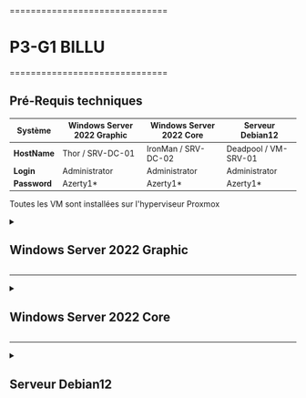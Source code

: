 ==============================

# P3-G1 BILLU

==============================

## Pré-Requis techniques


| **Système**  | **Windows Server 2022 Graphic** | **Windows Server 2022 Core** | **Serveur Debian12** |
| ------------ | ------------------------------- | ---------------------------- | -------------------- |
| **HostName** | Thor / SRV-DC-01                | IronMan / SRV-DC-02          | Deadpool / VM-SRV-01 |
| **Login**    | Administrator                   | Administrator                | Administrator        |
| **Password** | Azerty1\*                       | Azerty1\*                    | Azerty1\*            |

Toutes les VM sont installées sur l'hyperviseur Proxmox

<details>
<summary><h2>Windows Server 2022 Graphic</h2></summary>
 
## Installation d'une machine virtuelle Windows Server 2022 Graphic - Thor

A partir de templates mis à notre disposition, nous pouvons installer nos machines. Pour la Windows Server 2022, voici la marche à suivre.

1. Choisir le template _1098-Template-Windows-Server-2022_ puis clic-droit `Clone`
2. Choisir le **VM ID** entre 1041 et 1059.
3. Dans **Name**, respecter la nomenclature G1-"Nom de la machine". En l'occurence ici, G1-SRV-DC-01.
4. Dans **Ressource Pool**, choisir `TSSR-2409-BDX-P3-G1-`.
5. Dans **Mode**, sélectionner `Full Clone`.
6. Dans l'onglet **Hardware**, cliquer sur `Add` et ajouter un `Network Device`. Brige : vmbr1025 BillU (LAN) / Model : Intel E1000 et décocher `Firewall`.
7. Lancer le serveur, puis configurer l'adresse IPv4 comme suit :

- **Adresse IP** : 172.18.255.1
- **Masque** : 255.255.0.0
- **Passerelle** : 172.18.255.254

## Installation de l'ADDS, DHCP et DNS sur Windows Server Graphic

1. Cliquer sur _Manage_ puis _Add Roles and Features_.
<P ALIGN="center"><IMG src="..\Ressources\Annexes S02\Capture d'écran 2024-11-28 140642.png" width=500></P>

2. Sélectionner _Role-based or feature-based installation_.
3. Sélectionner le serveur.
4. Sélectionner _Active Directory Domain Services_ puis cliquer sur l'option `Add features`.
5. De la même manière, cocher sur _DHCP Server_ puis cliquer sur l'option `Add features`.
6. Cocher ensuite sur _DNS Server_ puis cliquer sur l'option `Add features`.

<P ALIGN="center"><IMG src="..\Ressources\Annexes S02\Capture d'écran 2024-11-28 142055.png" width=500></P>

7. Cliquer sur `Next` jusqu'à la fin de l'assistant d'installation puis cliquer sur `Install`. S'il ne le fait pas automatiquement, redémarrer l'ordinateur afin qu'il prenne en charge ses nouveaux rôles.

## Création du domaine "billu.com" dans l'AD

Pour créer un nouveau domaine, nous devons définir ce serveur en tant que _Domain Controller_. En suivant le wizard de configuration, cocher `Add a new forest` et entrer le nom de domaine choisi.

<P ALIGN="center"><IMG src="..\Ressources\Annexes S02\Capture_forest.png" width=500></P>

## Création des Unités Organisationnelles au sein de l'AD

Selon le schéma établit, nous pouvons créer nos **UO**. Une UO _France_ est crée afin d'anticiper une éventuelle extension de l'entreprise dans un autre pays. Une UO _Paris_ est crée pour anticiper un extension dans une autre ville de France et de la même manière, une UO _20-Paris_ est crée pour anticiper une extension dans un autre arrondissement de Paris. Ensuite, les UO correspondent aux différents départements de BillU et des groupes sont aussi créés correspondants aux différents services dans les départements.

**Unités Organisationnelles Exemple**

1. Cliquer sur Tools ---> Active Directory Users ans Computers
2. Clic droit sur billu.com ---> New ---> Organizational Unit---> Entrer le nom de l'UO (département)"Direction"
3. Répéter ces actions en respectant la structure prévue par le schéma.

**Groupes Exemple**

1. Dans l'UO "Département Juridique", clic-droit sur cette UO ---> New ---> Group ---> Entrer le nom du groupe (service) "Droit des sociétés"
2. Répéter ces actions en respectant la structure prévue par le schéma.

<P ALIGN="center"><IMG src="..\Ressources\Annexes S02\Capture_UO_AD.png" width=500></P>

## Configuration du DHCP
Maintenant que le rôle DHCP est installé, nous pouvons passer à configuration. En rapport avec le schéma réseau établit, nous pouvons accorder un scope d'adresses IP par Département.

<P ALIGN="center"><IMG src="..\Ressources\Annexes S02\Scopes_DHCP.png" width=500></P>


</details>
<HR>

<details>
<summary><h2>Windows Server 2022 Core</h2></summary>


## Installation d'une machine virtuelle Windows Server 2022 Core

### 1 - Installation

#### Étape 1 : Choix de la langue

Choisir de la langue pour l'installation, format de l'heure et clavier ou méthode de saisie.

<P ALIGN="center"><IMG src="..\Ressources/Annexes S03/ScreenShot Windows Core/Install_Step_01.png" width=500></P>

#### Étape 2 : Choix système

Choisir le système **Windows Server 2022 Standard Evaluation** et cliquez sur **Next**.

<P ALIGN="center"><IMG src="..\Ressources/Annexes S03/ScreenShot Windows Core/Install_Step_02.png" width=500></P>

#### Étape 3 : Type d'installation

Choisir le type d'installation en **Custom**.

<P ALIGN="center"><IMG src="..\Ressources/Annexes S03/ScreenShot Windows Core/Install_Step_03.png" width=500></P>

Sélectionner le disque principal et cliquez sur **Next**.

<P ALIGN="center"><IMG src="..\Ressources/Annexes S03/ScreenShot Windows Core/Install_Step_03-1.png" width=500></P>

#### Étape 4 : Installation

Une fois l'étape 3 finie l'installation se lance, à la fin de celle-ci le PC redémarre.

<P ALIGN="center"><IMG src="..\Ressources/Annexes S03/ScreenShot Windows Core/Install_Step_04.png" width=500></P>

#### Étape 5 : Mot de passe

Une fois que le PC à redémarré, on vous demande de changer le mot de passe, sélectionnez **OK** et appuyez sur la touche **Entrée**.

<P ALIGN="center"><IMG src="..\Ressources/Annexes S03/ScreenShot Windows Core/Install_Step_05.png" width=500></P>

Renseignez votre mot de passe et appuyez sur la touche **Entrée**. Si cela ne fonctionne pas, vérifiez que le mot de passe soit bien identique dans les deux champs **New password** et **Confirm password**

<P ALIGN="center"><IMG src="..\Ressources/Annexes S03/ScreenShot Windows Core/Install_Step_05-1.png" width=500></P>

Une fois le mot de passe modifié, un message de confirmation s'affiche, vous pouvez appuyez sur la touche **Entrée**.

<P ALIGN="center"><IMG src="..\Ressources/Annexes S03/ScreenShot Windows Core/Install_Step_05-2.png" width=500></P>

### 2 - Paramètres

#### Étape 1 : Configuration IP

Entrée le chiffre **8** pour modifier les paramètres réseaux.

<P ALIGN="center"><IMG src="..\Ressources/Annexes S03/ScreenShot Windows Core/Param_Step_01.png" width=500></P>

Selectionnez l'index de la carte réseau à modifier _(ici l'index 1)_.

<P ALIGN="center"><IMG src="..\Ressources/Annexes S03/ScreenShot Windows Core/Param_Step_01-1.png" width=500></P>

Pour modifier l'IP, choisir le chiffre **1**.  
Pour une IP statique, choisir **S** _(il est possible de choisir par DHCP si celui est configuré sur votre réseau)_  
Renseignez votre IP (dans cet exemple **172.18.255.2**), puis le masque de réseau **255.255.255.0** (/24).  
Enfin l'adresse IP de votre passerelle par défaut, ici ce sera **172.18.255.254** (pfsense).  
Un message vous affichera si l'opération à réussi. Vous pouvez appuyer sur **Entrée** pour revenir au menu.

<P ALIGN="center"><IMG src="..\Ressources/Annexes S03/ScreenShot Windows Core/Param_Step_01-2.png" width=500></P>

#### Étape 2 : Ajout au domaine

Pour ajouter votre PC à un domaine existant, choisissez l'option **1**

<P ALIGN="center"><IMG src="..\Ressources/Annexes S03/ScreenShot Windows Core/Param_Step_02.png" width=500></P>

Selectionner **D** pour le domaine et renseignez le nom du domaine à joindre, ici **billu.com**  
Spécifiez un utilisateur autorisé sur ce domaine, ici **BILLU\Administrator** et renseignez le mot de passe.  
Un message vous informera si l'opération a réussi.

<P ALIGN="center"><IMG src="..\Ressources/Annexes S03/ScreenShot Windows Core/Param_Step_02-1.png" width=500></P>

Vous devriez maintenant voir votre nom de domaine en face de l'option **1**.

<P ALIGN="center"><IMG src="..\Ressources/Annexes S03/ScreenShot Windows Core/Param_Step_02-2.png" width=500></P>

### Étape 3 : Promouvoir en tant que controleur de domaine et réplication 

Une fois le serveur Core ajouté au domaine, ajoutez les rôles nécessaires à la préparation du serveur en contrôleur de domaine :  
 - RSAT-AD-Tools : Outils d'administration graphique  
 - AD-Domain-Services : Services de domaine Active Directory  

<P ALIGN="center"><IMG src="..\Ressources/Annexes S02/SC_ajout_dc_srvcore_01.png" width=500></P>  

Une fois ces opérations effectuées, rendez-vous sur le serveur graphique dans Server Manager et cliquez sur **Manage > Add Server**.  

Recherchez votre serveur par son nom et ajoutez-le.  

<P ALIGN="center"><IMG src="..\Ressources/Annexes S02/SC_ajout_dc_srvcore_01b.png" width=500></P>  
Une fois ajouté, vous pouvez le promouvoir en contrôleur de domaine en cliquant sur le petit icône drapeau.  

<P ALIGN="center"><IMG src="..\Ressources/Annexes S02/SC_ajout_dc_srvcore_02.png" width=500></P>  
Renseignez les paramètres comme indiqué sur la capture d'écran. Pour les credentials, utilisez un utilisateur du domaine et son mot de passe (un compte administrateur). Cliquez sur <b>Next</b>.

<P ALIGN="center"><IMG src="..\Ressources/Annexes S02/SC_ajout_dc_srvcore_03.png" width=500></P>  
Cochez ensuite les cases DNS et GC, puis définissez un mot de passe. Cliquez sur <b>Next</b>.  

<P ALIGN="center"><IMG src="..\Ressources/Annexes S02/SC_ajout_dc_srvcore_04.png" width=500></P>    
Pour la réplication, choisissez le serveur à partir duquel vous voulez répliquer. Ici, nous allons choisir notre serveur principal Thor. Cliquez sur <b>Next</b>.  

<P ALIGN="center"><IMG src="..\Ressources/Annexes S02/SC_ajout_dc_srvcore_05.png" width=500></P>  
Continuez à cliquer sur <b>Next</b> jusqu’à l’installation.  

<P ALIGN="center"><IMG src="..\Ressources/Annexes S02/SC_ajout_dc_srvcore_06.png" width=500></P>  
Une fois l’installation terminée, redémarrez le serveur.  

</details>
<HR>

<details>
<summary><h2>Serveur Debian12</h2></summary>

## Installation

### Pour l'installation de la VM Debian12 :

- Cliquez sur "Create VM" dans le menu supérieur

  - Donnez un nom à votre VM (VM-SRV-01)
  - sélectionnez "Linux" comme type de système d'exploitation.
  - Sélectionnez le stockage local et choisissez l'ISO Debian que vous avez téléchargé.
  - Configurez les paramètres de la VM selon vos besoins
  - CPU
  - RAM
  - disque
  - cliquez sur "OK" pour la validation

### Configuration

- Cliquez sur "Graphical install"
- ![graphique](https://github.com/user-attachments/assets/2d684241-d7c1-4e5b-a1a0-25fb145e0be6)
- On choisie la langue pour faire l'installation
- ![3 langue-install 3](https://github.com/user-attachments/assets/cd51ef36-1a80-4066-a4f3-c1d0846a42c2)
- On établit le nom d'hôte
- ![5-hostname](https://github.com/user-attachments/assets/54825be5-8ffb-4080-83e9-36470236d3cf)
- On désigne également un nom de domaine.
- ![6 nom de domain](https://github.com/user-attachments/assets/5bb4e695-867a-4dcf-a61c-7327ed328b0c)
- On définie un mot de passe
- ![7 PassWORD](https://github.com/user-attachments/assets/b0a2a6c1-776b-425c-9b60-9f00e0f04996)
- On définie le nom de l'utilisateur
- ![8 username](https://github.com/user-attachments/assets/5e2a02c5-654e-452b-83a9-f2e6f43093e5)
- puis on rajoute un mot de pass
- ![7 PassWORD](https://github.com/user-attachments/assets/b0a2a6c1-776b-425c-9b60-9f00e0f04996)

- On partitionne notre disque selon nous besoin.
- ![10 partition-d](https://github.com/user-attachments/assets/7b222862-4aef-47f9-b37a-4a8969efc266)

- Nous continuons à valider jusqu'à ce qu'il nous demande de configurer la gestion de packages, et à ce moment-là, nous l'acceptons et choisissons cette option.
  deb.debian.org -![deb debian org](https://github.com/user-attachments/assets/660b7ff2-1195-49cf-9005-336d87ccbc1e)
  -Nous continuons la validation jusqu'à ce qu'il nous demande de paramétrer l'environnement de bureau de notre machine, et nous faisons notre choix selon nos
  besoins.
- ![ssh](https://github.com/user-attachments/assets/f06ff4e7-7cea-410a-8d33-867d7babcf09)
  -Nous continuons la validation avec l'installation du programme GRUB -![installation de grub](https://github.com/user-attachments/assets/987204ca-c70d-4332-8af4-90e4c383c036)
  -Et normalement, on a juste à attendre la fin de l'installation pour ensuite accéder à notre machine Debian. -![fin d'instalation ](https://github.com/user-attachments/assets/0deb1713-edf1-4be1-a6d2-14792086e4ed) -![a](https://github.com/user-attachments/assets/61723781-e4db-4e31-8def-8e129ca36552)

## Configuration SSH sur Debian

1.  Ouvrir le terminal et tapez la commande :

```bash
sudo apt update
```

-2. **Installer le serveur SSH :**

```bash
sudo apt install openssh-server
```

-3 **Assurez-vous que le service SSH démarre au démarrage et qu'il est actuellement actif :**

```bash
sudo systemctl enable ssh
```

```bash
sudo systemctl start ssh

```

-4. **Vérifier que le service SSH est en cours d'exécution :**

```bash
sudo systemctl status ssh
```

Si le service n'est pas actif
démarrez-le avec :

```bash
sudo systemctl start ssh
```

-Et normalement vous aller avoir ce résultat -![ssh active ](https://github.com/user-attachments/assets/531dba0c-54ad-4b67-8ff0-79a455c36221)

- ## Configuration SSH sur Windows server

- **1.** Cliquez sur le bouton Démarrer et sélectionnez "Paramètres" (ou appuyez sur Win + I) Dans les Paramètres, allez dans "Applications"

- **2.** Sélectionnez "Fonctionnalités facultatives" Cliquez sur "Ajouter une fonctionnalité facultative"

- **3.** Rechercher et installer OpenSSH Client : Cochez la case à côté de "OpenSSH Client" et cliquez sur "Installer"

- **4.** Redémarrez pour que les modifications prennent effet

- **5.** Connexion via PowerShell : lancer powershell en tant qu administrateur,
  en suite Utilisez la commande suivante pour vous connecter à votre serveur Debian

```bash
 ssh user@server_ip
```

Remplacez user par votre nom d'utilisateur Debian et server_ip par l'adresse IP de votre serveur Debian , puis vous Saisissez le mot de passe de votre
utilisateur Debian lorsque vous y êtes invité.

</details>

